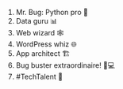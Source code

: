 
1. Mr. Bug: Python pro 🐍
2. Data guru 📊
3. Web wizard 🕸️
4. WordPress whiz 🌐
5. App architect 🏗️
6. Bug buster extraordinaire! 🐞💻
7. #TechTalent 🚀
